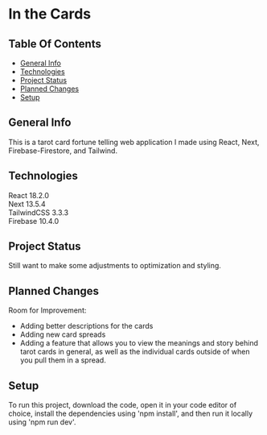 # In the Cards

## Table Of Contents

- [General Info](#general-info)
- [Technologies](#technologies)
- [Project Status](#project-status)
- [Planned Changes](#planned-changes)
- [Setup](#setup)

## General Info

This is a tarot card fortune telling web application I made using React, Next, Firebase-Firestore, and Tailwind.

## Technologies

React 18.2.0  
Next 13.5.4  
TailwindCSS 3.3.3  
Firebase 10.4.0

## Project Status

Still want to make some adjustments to optimization and styling.

## Planned Changes

Room for Improvement:

- Adding better descriptions for the cards
- Adding new card spreads
- Adding a feature that allows you to view the meanings and story behind tarot cards in general, as well as the individual cards outside of when you pull them in a spread.

## Setup

To run this project, download the code, open it in your code editor of choice, install the dependencies using 'npm install', and then run it locally using 'npm run dev'.
